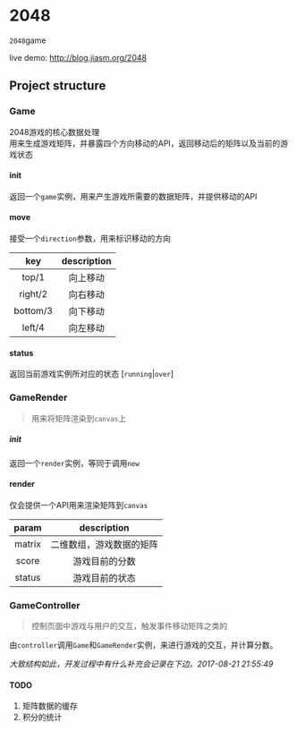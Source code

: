 # 2048
`2048`game

live demo: http://blog.jiasm.org/2048

## Project structure

### Game

2048游戏的核心数据处理  
用来生成游戏矩阵，并暴露四个方向移动的API，返回移动后的矩阵以及当前的游戏状态

#### init

返回一个`game`实例，用来产生游戏所需要的数据矩阵，并提供移动的API

#### move

接受一个`direction`参数，用来标识移动的方向

key       | description
:-:       | :-:
top/1     | 向上移动
right/2   | 向右移动
bottom/3  | 向下移动
left/4    | 向左移动


#### status

返回当前游戏实例所对应的状态 [`running`|`over`]

### GameRender

> 用来将矩阵渲染到`canvas`上

##### init

返回一个`render`实例，等同于调用`new`

#### render

仅会提供一个API用来渲染矩阵到`canvas`  

param   | description
:-:     | :-:
matrix  | 二维数组，游戏数据的矩阵
score   | 游戏目前的分数
status  | 游戏目前的状态

### GameController

> 控制页面中游戏与用户的交互，触发事件移动矩阵之类的

由`controller`调用`Game`和`GameRender`实例，来进行游戏的交互，并计算分数。

*大致结构如此，开发过程中有什么补充会记录在下边。2017-08-21 21:55:49*

#### TODO

1. 矩阵数据的缓存
2. 积分的统计
